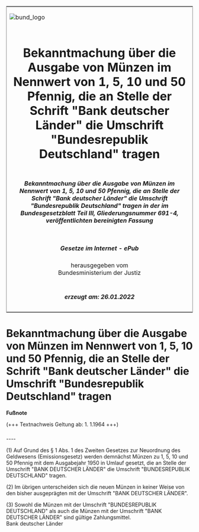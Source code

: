 <span id="DECKBLATT.html"></span>

<table border="0" frame="border" width="100%">

<tr valign="top">

<td align="left">

![bund\_logo](BfJ_2021_Web_de_de.gif)

</td>

<td align="right">

 

</td>

</tr>

<tr align="center" valign="middle">

<td colspan="2">

# Bekanntmachung über die Ausgabe von Münzen im Nennwert von 1, 5, 10 und 50 Pfennig, die an Stelle der Schrift "Bank deutscher Länder" die Umschrift "Bundesrepublik Deutschland" tragen

</td>

</tr>

<tr align="center" valign="middle">

<td colspan="2">

##### Bekanntmachung über die Ausgabe von Münzen im Nennwert von 1, 5, 10 und 50 Pfennig, die an Stelle der Schrift "Bank deutscher Länder" die Umschrift "Bundesrepublik Deutschland" tragen in der im Bundesgesetzblatt Teil III, Gliederungsnummer 691-4, veröffentlichten bereinigten Fassung

</td>

</tr>

<tr align="center" valign="middle">

<td colspan="2">

  
  

##### Gesetze im Internet - ePub  
  
herausgegeben vom  
Bundesministerium der Justiz

</td>

</tr>

<tr align="center" valign="bottom">

<td colspan="2">

  
  

##### erzeugt am: 26.01.2022

</td>

</tr>

</table>

<span id="BJNR508800950.html"></span>

# Bekanntmachung über die Ausgabe von Münzen im Nennwert von 1, 5, 10 und 50 Pfennig, die an Stelle der Schrift "Bank deutscher Länder" die Umschrift "Bundesrepublik Deutschland" tragen

<div>

  
**Fußnote**

<div class="jnhtml">

<div>

<div class="jurAbsatz">

(+++ Textnachweis Geltung ab: 1. 1.1964 +++)

</div>

</div>

</div>

</div>

<span id="BJNR508800950BJNE000100314.html"></span>

###   
\----

<div>

<div class="jnhtml">

<div>

<div class="jurAbsatz">

(1) Auf Grund des § 1 Abs. 1 des Zweiten Gesetzes zur Neuordnung des
Geldwesens (Emissionsgesetz) werden demnächst Münzen zu 1, 5, 10 und 50
Pfennig mit dem Ausgabejahr 1950 in Umlauf gesetzt, die an Stelle der
Umschrift "BANK DEUTSCHER LÄNDER" die Umschrift "BUNDESREPUBLIK
DEUTSCHLAND" tragen.

</div>

<div class="jurAbsatz">

(2) Im übrigen unterscheiden sich die neuen Münzen in keiner Weise von
den bisher ausgeprägten mit der Umschrift "BANK DEUTSCHER LÄNDER".

</div>

<div class="jurAbsatz">

(3) Sowohl die Münzen mit der Umschrift "BUNDESREPUBLIK DEUTSCHLAND" als
auch die Münzen mit der Umschrift "BANK DEUTSCHER LÄNDER" sind gültige
Zahlungsmittel.  
<span class="SP">Bank deutscher Länder</span>

</div>

</div>

</div>

</div>
